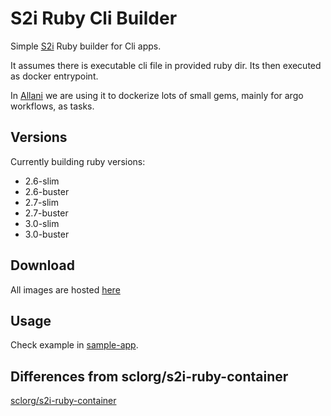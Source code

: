 S2i Ruby Cli Builder
===============================

Simple [S2i](https://github.com/openshift/source-to-image) Ruby builder for Cli apps.

It assumes there is executable cli file in provided ruby dir. Its then executed as docker entrypoint.

In [Allani](https://allani.pl) we are using it to dockerize lots of small gems, mainly for argo workflows, as tasks.



Versions
---------
Currently building ruby versions:
- 2.6-slim
- 2.6-buster
- 2.7-slim
- 2.7-buster
- 3.0-slim
- 3.0-buster
                 
Download
-------------
All images are hosted [here](https://github.com/orgs/ALLANIPL/packages/container/package/s2i-ruby-cli)

Usage
---------
Check example in [sample-app](test/sample-app).


Differences from sclorg/s2i-ruby-container
---------------------
[sclorg/s2i-ruby-container](https://github.com/sclorg/s2i-ruby-container/)
